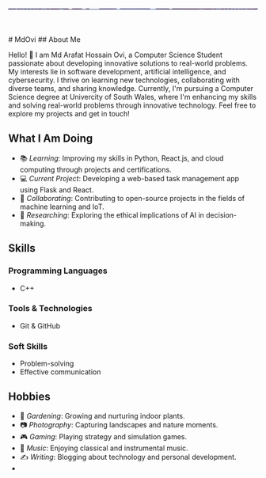 <header style= "width:100%; height :10px";>
<img src="WhatsApp Image 2024-12-13 at 14.07.27_53648f88.jpg" style ="width:100%; height: 20%;"/>
</header>
  # MdOvi
## About Me

Hello! 👋 I am Md Arafat Hossain Ovi, a Computer Science Student passionate about developing innovative solutions to real-world problems. My interests lie in software development, artificial intelligence, and cybersecurity. 
I thrive on learning new technologies, collaborating with diverse teams, and sharing knowledge. Currently, I'm pursuing a Computer Science degree at Univercity of South Wales, where I'm enhancing my skills and solving real-world problems through innovative technology.
Feel free to explore my projects and get in touch!

## What I Am Doing

- 📚 *Learning*: Improving my skills in Python, React.js, and cloud computing through projects and certifications.
- 💻 *Current Project*: Developing a web-based task management app using Flask and React.
- 🤝 *Collaborating*: Contributing to open-source projects in the fields of machine learning and IoT.
- 📖 *Researching*: Exploring the ethical implications of AI in decision-making.

## Skills

### Programming Languages
- C++

### Tools & Technologies
- Git & GitHub

### Soft Skills
- Problem-solving
- Effective communication
  
## Hobbies

- 🌱 *Gardening*: Growing and nurturing indoor plants.
- 📷 *Photography*: Capturing landscapes and nature moments.
- 🎮 *Gaming*: Playing strategy and simulation games.
- 🎵 *Music*: Enjoying classical and instrumental music.
- ✍ *Writing*: Blogging about technology and personal development.
-

